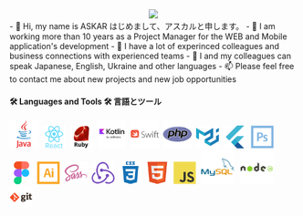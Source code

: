 <div id="header" align="center">
  <img src="https://media.giphy.com/media/v1.Y2lkPTc5MGI3NjExb2gwMXU2dzdkb2hpMjFrbDVkOGE2eWwxOTBkemdpZmNrdDZvYXhzbSZlcD12MV9pbnRlcm5hbF9naWZfYnlfaWQmY3Q9cw/H5H3eltXPdmPXz3gTZ/giphy.gif" width="170"/>
</div>
- 👋 Hi, my name is ASKAR はじめまして、アスカルと申します。
- 👀 I am working more than 10 years as a Project Manager for the WEB and Mobile application's development  
- 🌱 I have a lot of experinced colleagues and business connections with experienced teams 
- 💞️ I and my colleagues can speak Japanese, English, Ukraine and other languages 
- 📫 Please feel free to contact me about new projects and new job opportunities 

#### :hammer_and_wrench: Languages and Tools :hammer_and_wrench: 言語とツール
<div>
  <img src="https://github.com/devicons/devicon/blob/master/icons/java/java-original-wordmark.svg" title="Java" alt="Java" width="50" height="50"/>&nbsp;
  <img src="https://github.com/devicons/devicon/blob/master/icons/react/react-original-wordmark.svg" title="React" alt="React" width="40" height="40"/>&nbsp;
  <img src="https://github.com/devicons/devicon/blob/master/icons/ruby/ruby-original-wordmark.svg" title="Ruby" alt="Ruby" width="40" height="40"/>&nbsp;
  <img src="https://github.com/devicons/devicon/blob/master/icons/kotlin/kotlin-original-wordmark.svg" title="Kotlin" alt="Kotlin" width="50" height="50"/>&nbsp;
  <img src="https://github.com/devicons/devicon/blob/master/icons/swift/swift-original-wordmark.svg" title="Swift" alt="Swift" width="50" height="50"/>&nbsp;
  <img src="https://github.com/devicons/devicon/blob/master/icons/php/php-original.svg" title="PHP" alt="PHP" width="50" height="50"/>&nbsp;
  <img src="https://github.com/devicons/devicon/blob/master/icons/materialui/materialui-original.svg" title="Material UI" alt="Material UI" width="40" height="40"/>&nbsp;
  <img src="https://github.com/devicons/devicon/blob/master/icons/flutter/flutter-original.svg" title="Flutter" alt="Flutter" width="40" height="40"/>&nbsp;
  <img src="https://github.com/devicons/devicon/blob/master/icons/photoshop/photoshop-line.svg" title="Photoshop" alt="Photoshop" width="40" height="40"/>&nbsp;
  <img src="https://github.com/devicons/devicon/blob/master/icons/figma/figma-original.svg" title="Figma" alt="Figma" width="40" height="40"/>&nbsp;
  <img src="https://github.com/devicons/devicon/blob/master/icons/illustrator/illustrator-line.svg" title="Ai" alt="Ai" width="40" height="40"/>&nbsp;
  <img src="https://github.com/devicons/devicon/blob/master/icons/sass/sass-original.svg" title="Sass" alt="Sass" width="40" height="40"/>&nbsp;
  <img src="https://github.com/devicons/devicon/blob/master/icons/redux/redux-original.svg" title="Redux" alt="Redux " width="40" height="40"/>&nbsp;
  <img src="https://github.com/devicons/devicon/blob/master/icons/css3/css3-plain-wordmark.svg"  title="CSS3" alt="CSS" width="40" height="40"/>&nbsp;
  <img src="https://github.com/devicons/devicon/blob/master/icons/html5/html5-original.svg" title="HTML5" alt="HTML" width="40" height="40"/>&nbsp;
  <img src="https://github.com/devicons/devicon/blob/master/icons/javascript/javascript-original.svg" title="JavaScript" alt="JavaScript" width="40" height="40"/>&nbsp;
  <img src="https://github.com/devicons/devicon/blob/master/icons/mysql/mysql-original-wordmark.svg" title="MySQL"  alt="MySQL" width="60" height="60"/>&nbsp;
  <img src="https://github.com/devicons/devicon/blob/master/icons/nodejs/nodejs-original-wordmark.svg" title="NodeJS" alt="NodeJS" width="60" height="60"/>&nbsp;
  <img src="https://github.com/devicons/devicon/blob/master/icons/git/git-original-wordmark.svg" title="Git" **alt="Git" width="40" height="40"/>
</div>
<!---
ASKARWORLD/ASKARWORLD is a ✨ special ✨ repository because its `README.md` (this file) appears on your GitHub profile.
You can click the Preview link to take a look at your changes.
--->
